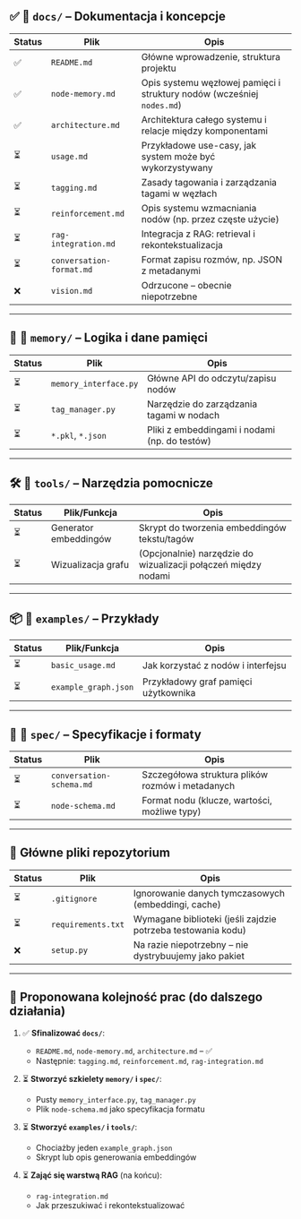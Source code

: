 ## ✅ **📂 `docs/` – Dokumentacja i koncepcje**

| Status | Plik                     | Opis                                                                   |
| ------ | ------------------------ | ---------------------------------------------------------------------- |
| ✅      | `README.md`              | Główne wprowadzenie, struktura projektu                                |
| ✅      | `node-memory.md`         | Opis systemu węzłowej pamięci i struktury nodów (wcześniej `nodes.md`) |
| ✅      | `architecture.md`        | Architektura całego systemu i relacje między komponentami              |
| ⏳      | `usage.md`               | Przykładowe use-casy, jak system może być wykorzystywany               |
| ⏳      | `tagging.md`             | Zasady tagowania i zarządzania tagami w węzłach                        |
| ⏳      | `reinforcement.md`       | Opis systemu wzmacniania nodów (np. przez częste użycie)               |
| ⏳      | `rag-integration.md`     | Integracja z RAG: retrieval i rekontekstualizacja                      |
| ⏳      | `conversation-format.md` | Format zapisu rozmów, np. JSON z metadanymi                            |
| ❌      | `vision.md`              | Odrzucone – obecnie niepotrzebne                                       |

---

## 🧠 **📂 `memory/` – Logika i dane pamięci**

| Status | Plik                  | Opis                                          |
| ------ | --------------------- | --------------------------------------------- |
| ⏳      | `memory_interface.py` | Główne API do odczytu/zapisu nodów            |
| ⏳      | `tag_manager.py`      | Narzędzie do zarządzania tagami w nodach      |
| ⏳      | `*.pkl`, `*.json`     | Pliki z embeddingami i nodami (np. do testów) |

---

## 🛠️ **📂 `tools/` – Narzędzia pomocnicze**

| Status | Plik/Funkcja          | Opis                                                           |
| ------ | --------------------- | -------------------------------------------------------------- |
| ⏳      | Generator embeddingów | Skrypt do tworzenia embeddingów tekstu/tagów                   |
| ⏳      | Wizualizacja grafu    | (Opcjonalnie) narzędzie do wizualizacji połączeń między nodami |

---

## 📦 **📂 `examples/` – Przykłady**

| Status | Plik/Funkcja         | Opis                                 |
| ------ | -------------------- | ------------------------------------ |
| ⏳      | `basic_usage.md`     | Jak korzystać z nodów i interfejsu   |
| ⏳      | `example_graph.json` | Przykładowy graf pamięci użytkownika |

---

## 📑 **📂 `spec/` – Specyfikacje i formaty**

| Status | Plik                     | Opis                                             |
| ------ | ------------------------ | ------------------------------------------------ |
| ⏳      | `conversation-schema.md` | Szczegółowa struktura plików rozmów i metadanych |
| ⏳      | `node-schema.md`         | Format nodu (klucze, wartości, możliwe typy)     |

---

## 📁 Główne pliki repozytorium

| Status | Plik               | Opis                                                         |
| ------ | ------------------ | ------------------------------------------------------------ |
| ⏳      | `.gitignore`       | Ignorowanie danych tymczasowych (embeddingi, cache)          |
| ⏳      | `requirements.txt` | Wymagane biblioteki (jeśli zajdzie potrzeba testowania kodu) |
| ❌      | `setup.py`         | Na razie niepotrzebny – nie dystrybuujemy jako pakiet        |

---

## 🔄 Proponowana **kolejność prac (do dalszego działania)**

1. ✅ **Sfinalizować `docs/`**:

   * `README.md`, `node-memory.md`, `architecture.md` – ✅
   * Następnie: `tagging.md`, `reinforcement.md`, `rag-integration.md`

2. ⏳ **Stworzyć szkielety `memory/` i `spec/`**:

   * Pusty `memory_interface.py`, `tag_manager.py`
   * Plik `node-schema.md` jako specyfikacja formatu

3. ⏳ **Stworzyć `examples/` i `tools/`**:

   * Chociażby jeden `example_graph.json`
   * Skrypt lub opis generowania embeddingów

4. ⏳ **Zająć się warstwą RAG** (na końcu):

   * `rag-integration.md`
   * Jak przeszukiwać i rekontekstualizować
